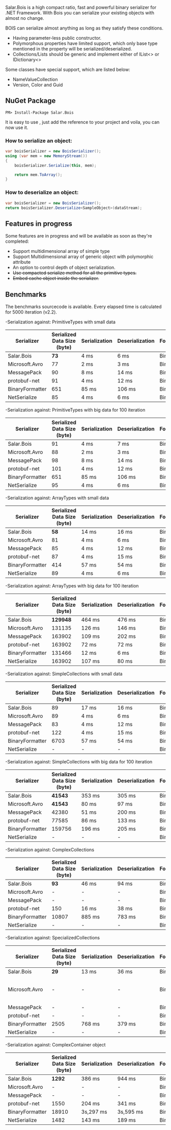 Salar.Bois is a high compact ratio, fast and powerful binary serializer for .NET Framework.
With Bois you can serialize your existing objects with almost no change.

BOIS can serialize almost anything as long as they satisfy these conditions.

* Having parameter-less public constructor.
* Polymorphous properties have limited support, which only base type mentioned in the property will be serialized/deserialized.
* Collections/Lists should be generic and implement either of IList<> or IDictionary<>

Some classes have special support, which are listed below:

* NameValueCollection
* Version, Color and Guid

## NuGet Package 
```
PM> Install-Package Salar.Bois
```

It is easy to use , just add the reference to your project and voila, you can now use it.

### How to serialize an object:
```csharp
var boisSerializer = new BoisSerializer();
using (var mem = new MemoryStream())
{
	boisSerializer.Serialize(this, mem);

	return mem.ToArray();
}
```
### How to deserialize an object:
```csharp
var boisSerializer = new BoisSerializer();
return boisSerializer.Deserialize<SampleObject>(dataStream);
```
## Features in progress 

Some features are in progress and will be available as soon as they're completed:

* Support multidimensional array of simple type
* Support Multidimensional array of generic object with polymorphic attribute
* An option to control depth of object serialization.
* ~~Use compacted serialize method for all the primitive types.~~
* ~~Embed cache object inside the serializer.~~

## Benchmarks

The benchmarks sourcecode is available. Every elapsed time is calculated for 5000 iteration (v2.2).

-Serialization against: PrimitiveTypes with small data

Serializer | 	Serialized Data Size (byte)  | Serialization | Deserialization | Format | Note
------------ | ------------ | ------------ | ------------ | ------------ | ------------
Salar.Bois |	**73** |	4 ms |	6 ms |	Binary 	 
Microsoft.Avro |	77 |	2 ms |	3 ms |	Binary 	 
MessagePack |	90 |	8 ms |	14 ms |	Binary 	 
protobuf-net| 	91 |	4 ms |	12 ms |	Binary 	 
BinaryFormatter |	651 |	85 ms| 	106 ms |	Binary 	 
NetSerialize |	85 |	4 ms |	6 ms |	Binary 	 


-Serialization against: PrimitiveTypes with big data for 100 iteration

Serializer | 	Serialized Data Size (byte)  | Serialization | Deserialization | Format | Note
------------ | ------------ | ------------ | ------------ | ------------ | ------------
Salar.Bois |	91 |	4 ms |	7 ms |	Binary 	 
Microsoft.Avro |	88 |	2 ms |	3 ms |	Binary 	 
MessagePack |	98 |	8 ms |	14 ms |	Binary 	 
protobuf-net| 	101 |	4 ms |	12 ms |	Binary 	 
BinaryFormatter |	651 |	85 ms| 	106 ms |	Binary 	 
NetSerialize |	95 |	4 ms |	6 ms |	Binary 	 


-Serialization against: ArrayTypes with small data

Serializer | 	Serialized Data Size (byte)  | Serialization | Deserialization | Format | Note
------------ | ------------ | ------------ | ------------ | ------------ | ------------
Salar.Bois |	**58** |	14 ms |	16 ms |	Binary 	 
Microsoft.Avro |	81 |	4 ms |	6 ms |	Binary 	 
MessagePack |	85 |	4 ms |	12 ms |	Binary 	 
protobuf-net| 	87 |	4 ms |	15 ms |	Binary 	 
BinaryFormatter |	414 |	57 ms| 	54 ms |	Binary 	 
NetSerialize |	89 |	4 ms |	6 ms |	Binary 


-Serialization against: ArrayTypes with big data for 100 iteration

Serializer | 	Serialized Data Size (byte)  | Serialization | Deserialization | Format | Note
------------ | ------------ | ------------ | ------------ | ------------ | ------------
Salar.Bois |	**129948** |	464 ms |	476 ms |	Binary 	 
Microsoft.Avro |	131135 |	126  ms |	146 ms |	Binary 	 
MessagePack |	163902 |	109 ms |	202 ms |	Binary 	 
protobuf-net| 	163902 |	72 ms |	72 ms |	Binary 	 
BinaryFormatter |	131466 |	12 ms| 	6 ms |	Binary 	 
NetSerialize |	163902 |	107 ms |	80 ms |	Binary 


-Serialization against: SimpleCollections with small data

Serializer | 	Serialized Data Size (byte)  | Serialization | Deserialization | Format | Note
------------ | ------------ | ------------ | ------------ | ------------ | ------------
Salar.Bois |	89 |	17 ms |	16 ms |	Binary 	 
Microsoft.Avro |	89 |	4 ms |	6 ms |	Binary 	 
MessagePack |	83 |	4 ms |	12 ms |	Binary 	 
protobuf-net| 	122 |	4 ms |	15 ms |	Binary 	 
BinaryFormatter |	6703 |	57 ms| 	54 ms |	Binary 	 
NetSerialize |	- |	- |	- |	Binary |    Failed


-Serialization against: SimpleCollections with big data for 100 iteration

Serializer | 	Serialized Data Size (byte)  | Serialization | Deserialization | Format | Note
------------ | ------------ | ------------ | ------------ | ------------ | ------------
Salar.Bois |	**41543** |	353 ms |	305 ms |	Binary 	 
Microsoft.Avro |	**41543** |	80 ms |	97 ms |	Binary 	 
MessagePack |	42380 |	51 ms |	200 ms |	Binary 	 
protobuf-net| 	77585 |	86 ms |	133 ms |	Binary 	 
BinaryFormatter |	159756 |	196 ms| 	205 ms |	Binary 	 
NetSerialize |	- |	- |	- |	Binary |    Failed


-Serialization against: ComplexCollections

Serializer | 	Serialized Data Size (byte)  | Serialization | Deserialization | Format | Note
------------ | ------------ | ------------ | ------------ | ------------ | ------------
Salar.Bois |	**93** |	46 ms |	94 ms |	Binary 	 
Microsoft.Avro | - |	- |	- |	Binary |    Failed
MessagePack |	- |	- |	- |	Binary |    Failed
protobuf-net| 	150 |	16 ms |	38 ms |	Binary 	 
BinaryFormatter |	10807 |	885 ms| 783 ms |	Binary 	 
NetSerialize | - |	- |	- |	Binary |    Failed


-Serialization against: SpecializedCollections

Serializer | 	Serialized Data Size (byte)  | Serialization | Deserialization | Format | Note
------------ | ------------ | ------------ | ------------ | ------------ | ------------
Salar.Bois |	**29** |	13 ms |	36 ms |	Binary 	 
Microsoft.Avro | - |	- |	- |	Binary | Failed with invalid result
MessagePack |	- |	- |	- |	Binary |    Failed
protobuf-net| - |	- |	- |	Binary |    Failed
BinaryFormatter |	2505 |	768  ms| 	379  ms |	Binary 	 
NetSerialize | - |	- |	- |	Binary |    Failed


-Serialization against: ComplexContainer object

Serializer | 	Serialized Data Size (byte)  | Serialization | Deserialization | Format | Note
------------ | ------------ | ------------ | ------------ | ------------ | ------------
Salar.Bois |	**1292** |	386  ms |	944 ms |	Binary 	 
Microsoft.Avro | - | - | - | Binary | Failed
MessagePack | - | - | - | Binary | Failed
protobuf-net| 1550 | 204 ms | 341 ms |	Binary
BinaryFormatter | 18910 | 3s,297 ms | 3s,595 ms |	Binary 	 
NetSerialize | 1482 | 143 ms | 189 ms |	Binary

